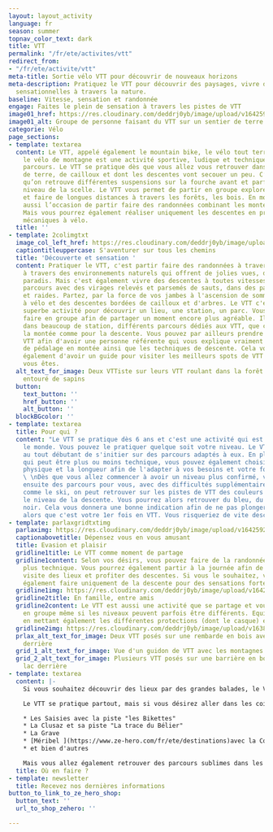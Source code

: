 ```yaml
---
layout: layout_activity
language: fr
season: summer
topnav_color_text: dark
title: VTT
permalink: "/fr/ete/activites/vtt"
redirect_from:
- "/fr/ete/activite/vtt"
meta-title: Sortie vélo VTT pour découvrir de nouveaux horizons
meta-description: Pratiquez le VTT pour découvrir des paysages, vivre des descentes
  sensationnelles à travers la nature.
baseline: Vitesse, sensation et randonnée
engage: Faites le plein de sensation à travers les pistes de VTT
image01_href: https://res.cloudinary.com/deddrj0yb/image/upload/v1642592264/website/summer/lachlan-cruickshank-S9v_EPJfGys-unsplash_b5jpdh.jpg
image01_alt: Groupe de personne faisant du VTT sur un sentier de terre face à la montagne
categorie: Vélo
page_sections:
- template: textarea
  content: Le VTT, appelé également le mountain bike, le vélo tout terrain ou encore
    le vélo de montagne est une activité sportive, ludique et technique selon les
    parcours. Le VTT se pratique dès que vous allez vous retrouver dans des sentiers
    de terre, de cailloux et dont les descentes vont secouer un peu. C’est pour cela
    qu’on retrouve différentes suspensions sur la fourche avant et parfois aussi au
    niveau de la scelle. Le VTT vous permet de partir en groupe explorer la nature
    et faire de longues distances à travers les forêts, les bois. En montagne c’est
    aussi l’occasion de partir faire des randonnées combinant les montées et les descentes.
    Mais vous pourrez également réaliser uniquement les descentes en prenant les remontées
    mécaniques à vélo.
  title: ''
- template: 2colimgtxt
  image_col_left_href: https://res.cloudinary.com/deddrj0yb/image/upload/v1642592264/website/summer/tim-foster-qrIy8dBzCVU-unsplash_t0p4kh.jpg
  captiontitleuppercase: S'aventurer sur tous les chemins
  title: 'Découverte et sensation '
  content: Pratiquer le VTT, c'est partir faire des randonnées à travers la montagne,
    à travers des environnements naturels qui offrent de jolies vues, des coins de
    paradis. Mais c'est également vivre des descentes à toutes vitesses, passer des
    parcours avec des virages relevés et parsemés de sauts, dans des passages techniques
    et raides. Partez, par la force de vos jambes à l'ascension de sommets accessibles
    à vélo et des descentes bordées de cailloux et d'arbres. Le VTT c'est aussi une
    superbe activité pour découvrir un lieu, une station, un parc. Vous pouvez le
    faire en groupe afin de partager un moment encore plus agréable. Il existe aujourd'hui
    dans beaucoup de station, différents parcours dédiés aux VTT, que ce soit pour
    la montée comme pour la descente. Vous pouvez par ailleurs prendre un guide de
    VTT afin d'avoir une personne référente qui vous explique vraiment les différences
    de pédalage en montée ainsi que les techniques de descente. Cela vous permettra
    également d'avoir un guide pour visiter les meilleurs spots de VTT du lieu où
    vous êtes.
  alt_text_for_image: Deux VTTiste sur leurs VTT roulant dans la forêt sur un chemin
    entouré de sapins
  button:
    text_button: ''
    href_button: ''
    alt_button: ''
  blockBGcolor: ''
- template: textarea
  title: Pour qui ?
  content: "Le VTT se pratique dès 6 ans et c'est une activité qui est ouverte à tout
    le monde. Vous pouvez le pratiquer quelque soit votre niveau. Le VTT va permettre
    au tout débutant de s'initier sur des parcours adaptés à eux. En plus du parcours
    qui peut être plus ou moins technique, vous pouvez également choisir la difficulté
    physique et la longueur afin de l'adapter à vos besoins et votre forme physique.
    \ \nDès que vous allez commencer à avoir un niveau plus confirmé, vous trouverez
    ensuite des parcours pour vous, avec des difficultés supplémentaires.\n\nTout
    comme le ski, on peut retrouver sur les pistes de VTT des couleurs afin d'annoncer
    le niveau de la descente. Vous pourrez alors retrouver du bleu, du rouge et du
    noir. Cela vous donnera une bonne indication afin de ne pas plonger dans une noire
    alors que c'est votre 1er fois en VTT. Vous risqueriez de vite descendre du VTT."
- template: parlaxgridtxtimg
  parlaximg: https://res.cloudinary.com/deddrj0yb/image/upload/v1642592263/website/summer/pexels-daniel-frank-10883501_bmmpot.jpg
  captionabovetitle: Dépensez vous en vous amusant
  title: Evasion et plaisir
  gridline1title: Le VTT comme moment de partage
  gridline1content: Selon vos désirs, vous pouvez faire de la randonnée plaisir ou
    plus technique. Vous pourrez également partir à la journée afin de faire une vraie
    visite des lieux et profiter des descentes. Si vous le souhaitez, vous pouvez
    également faire uniquement de la descente pour des sensations fortes.
  gridline1img: https://res.cloudinary.com/deddrj0yb/image/upload/v1642592263/website/summer/pexels-eberhard-grossgasteiger-5274203_pvfoq7.jpg
  gridline2title: En famille, entre amis
  gridline2content: Le VTT est aussi une activité que se partage et vous pouvez partir
    en groupe même si les niveaux peuvent parfois être différents. Equipez vous pour,
    en mettant également les différentes protections (dont le casque) et partez rouler.
  gridline2img: https://res.cloudinary.com/deddrj0yb/image/upload/v1638824911/website/summer/tom-conway-dU2HDmE_tgw-unsplash_pqlalr.jpg
  prlax_alt_text_for_image: Deux VTT posés sur une rembarde en bois avec les montagnes
    derrière
  grid_1_alt_text_for_image: Vue d'un guidon de VTT avec les montagnes au loin
  grid_2_alt_text_for_image: Plusieurs VTT posés sur une barrière en bois avec un
    lac derrière
- template: textarea
  content: |-
    Si vous souhaitez découvrir des lieux par des grandes balades, le VTT est l'activité parfaite. Si vous désirez travailler vos jambes, votre cardio tout en aimant la vitesse, et les sensations fortes alors le VTT est la discipline parfaite.

    Le VTT se pratique partout, mais si vous désirez aller dans les coins en France où la pratique est importante, où le lieu permet des balades incroyables, suivez notre guide ! Beaucoup de stations proposent un panel de parcours avec des supers aménagements, tels que :

    * Les Saisies avec la piste "les Bikettes"
    * La Clusaz et sa piste "La trace du Bélier"
    * La Grave
    * [Méribel ](https://www.ze-hero.com/fr/ete/destinations)avec la Corbassière
    * et bien d'autres

    Mais vous allez également retrouver des parcours sublimes dans les Cévennes, dans [l'Esterel ](https://www.ze-hero.com/fr/ete/destinations/alpes-maritimes)et vers le Roquebrune, dans le [Mercantour](https://www.ze-hero.com/fr/ete/destinations/alpes-maritimes), dans le Jura...
  title: Où en faire ?
- template: newsletter
  title: Recevez nos dernières informations
button_to_link_to_ze_hero_shop:
  button_text: ''
  url_to_shop_zehero: ''

---
```

